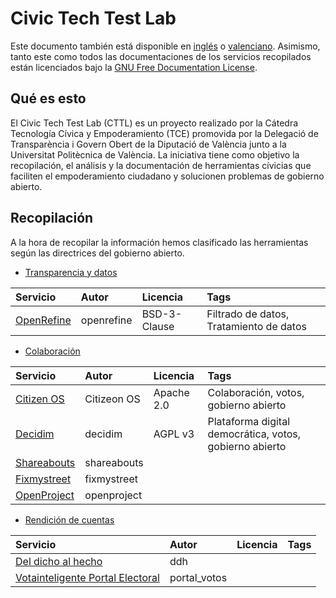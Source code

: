 # Civic Tech Test Lab
Este documento también está disponible en [inglés](README_en.md) o [valenciano](/README_cat.md). Asimismo, tanto este como todos las documentaciones de los servicios recopilados están licenciados bajo la [GNU Free Documentation License](/LICENSE).

## Qué es esto
El Civic Tech Test Lab (CTTL) es un proyecto realizado por la Cátedra Tecnología Cívica y Empoderamiento (TCE) promovida por la Delegació de Transparència i Govern Obert de la Diputació de València junto a la Universitat Politècnica de València. La iniciativa tiene como objetivo la recopilación, el análisis y la documentación de herramientas cívicias que faciliten el empoderamiento ciudadano y solucionen problemas de gobierno abierto.

## Recopilación
A la hora de recopilar la información hemos clasificado las herramientas según las directrices del gobierno abierto.

- [Transparencia y datos](/cat_tyd/)

| Servicio   | Autor       | Licencia   | Tags |
| :--------- | :---------- | :--------- | :------ |
| [OpenRefine](/cat_tyd/openrefine) | openrefine | BSD-3-Clause| Filtrado de datos, Tratamiento de datos

- [Colaboración](/cat_participación/)

| Servicio   | Autor       | Licencia   | Tags |
| :--------- | :---------- | :--------- | :------ |
| [Citizen OS](/cat_participación/citizenos) | Citizeon OS | Apache 2.0 | Colaboración, votos, gobierno abierto|
| [Decidim](/cat_participación/decidim) | decidim | AGPL v3 | Plataforma digital democrática, votos, gobierno abierto |
| [Shareabouts](/cat_participación/shareabouts) | shareabouts | |
| [Fixmystreet](/cat_participación/fixmystreet) | fixmystreet | |
| [OpenProject](/cat_participación/openproject) | openproject | |


- [Rendición de cuentas](/cat_rdc/)

| Servicio   | Autor       | Licencia   | Tags |
| :--------- | :---------- | :--------- | :------ |
| [Del dicho al hecho](/cat_rdc/ddh) | ddh | | | 
| [Votainteligente Portal Electoral](/cat_rdc/portal_votos) | portal_votos | |

